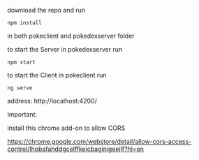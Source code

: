download the repo and run 
    
    npm install 
in both pokeclient and pokedexserver folder



to start the Server
in pokedexserver run 
    
    npm start

to start the Client
in pokeclient run 

    ng serve


address: http://localhost:4200/


Important:

install this chrome add-on to allow CORS

https://chrome.google.com/webstore/detail/allow-cors-access-control/lhobafahddgcelffkeicbaginigeejlf?hl=en

